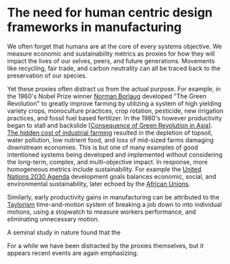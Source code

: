 # The need for human centric design frameworks in manufacturing

We often forget that humans are at the core of every systems objective. We measure economic and sustainability metrics as proxies for how they will impact the lives of our selves, peers, and future generations. Movements like recycling, fair trade, and carbon neutrality can all be traced back to the preservation of our species.

Yet these proxies often distract us from the actual purpose. For example, in the 1960's Nobel Prize winner [Norman Borlaug](https://www.nobelprize.org/prizes/peace/1970/borlaug/facts/) developed "The Green Revolution" to greatly improve farming by utilizing a system of high yielding variety crops, monoculture practices, crop rotation, pesticide, new irrigation practices, and fossil fuel based fertilizer. In the 1980's however productivity began to stall and backslide [[Consequence of Green Revolution in Asia](https://citeseerx.ist.psu.edu/viewdoc/download?doi=10.1.1.80.3270&rep=rep1&type=pdf)]. [The hidden cost of industrial farming](https://www.ucsusa.org/resources/hidden-costs-industrial-agriculture) resulted in the depletion of topsoil, water pollution, low nutrient food, and loss of mid-sized farms damaging downstream economies. This is but one of many examples of good intentioned systems being developed and implemented without considering the  long-term, complex, and multi-objective impact. In response, more homogeneous metrics include sustainability. For example the [United Nations 2030 Agenda](https://doi.org/https://doi.org/10.1007/s13398-014-0173-7.2) development goals balances economic, social, and environmental sustainability, later echoed by  the [African Unions](http://scholar.google.com/scholar?hl=en&q=African+Union.+%282015%29.+Agenda+2063%3A+An+overview+of+Agenda+2063.+African+Union+Commission.). 

Similarly, early productivity gains in manufacturing can be attributed to the [Taylorism](https://www.britannica.com/science/Taylorism) time-and-motion system of breaking a job down to into individual motions, using a stopwatch to measure workers performance, and eliminating unnecessary motion.

A seminal study in nature found that the

For a while we have been distracted by the proxies themselves, but it appears recent events are again emphasizing.